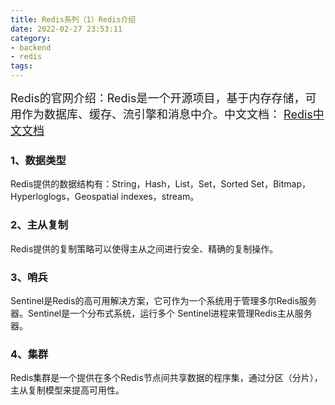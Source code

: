 ```yaml
---
title: Redis系列（1）Redis介绍
date: 2022-02-27 23:53:11
category:
- backend
- redis
tags:
---
```


<font size=4>
Redis的官网介绍：Redis是一个开源项目，基于内存存储，可用作为数据库、缓存、流引擎和消息中介。中文文档：
<a href="http://www.redis.cn/documentation.html">Redis中文文档</a>
</font>

### 1、数据类型
Redis提供的数据结构有：String，Hash，List，Set，Sorted Set，Bitmap，Hyperloglogs，Geospatial
indexes，stream。

### 2、主从复制
Redis提供的复制策略可以使得主从之间进行安全、精确的复制操作。

### 3、哨兵
Sentinel是Redis的高可用解决方案，它可作为一个系统用于管理多尔Redis服务器。Sentinel是一个分布式系统，运行多个
Sentinel进程来管理Redis主从服务器。

### 4、集群
Redis集群是一个提供在多个Redis节点间共享数据的程序集，通过分区（分片），主从复制模型来提高可用性。
